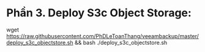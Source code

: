#  Phần 3. Deploy S3c Object Storage:
wget https://raw.githubusercontent.com/PhDLeToanThang/veeambackup/master/deploy_s3c_objectstore.sh && bash ./deploy_s3c_objectstore.sh
